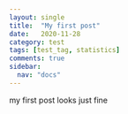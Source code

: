 ```yaml
---
layout: single
title:  "My first post"
date:   2020-11-28
category: test
tags: [test_tag, statistics]
comments: true
sidebar:
  nav: "docs"
---
```


my first post looks just fine
